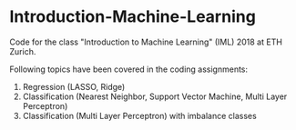 # Introduction-Machine-Learning
Code for the class "Introduction to Machine Learning" (IML) 2018 at ETH Zurich.

Following topics have been covered in the coding assignments:
1. Regression (LASSO, Ridge)
2. Classification (Nearest Neighbor, Support Vector Machine, Multi Layer Perceptron)
3. Classification (Multi Layer Perceptron) with imbalance classes
